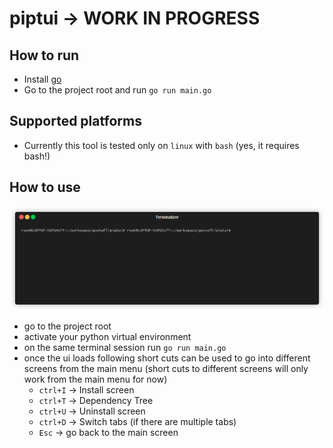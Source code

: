# piptui -> WORK IN PROGRESS


## How to run

- Install [go](https://go.dev/doc/install)
- Go to the project root and run `go run main.go` 

## Supported platforms

- Currently this tool is tested only on `linux` with `bash` (yes, it requires bash!)


## How to use
![Demo](./demo/demo.gif)

- go to the project root
- activate your python virtual environment
- on the same terminal session run `go run main.go`
- once the ui loads following short cuts can be used to go into different screens from the main menu (short cuts to different screens will only work from the main menu for now)
  - `ctrl+I` -> Install screen
  - `ctrl+T` -> Dependency Tree
  - `ctrl+U` -> Uninstall screen
  - `ctrl+D` -> Switch tabs (if there are multiple tabs)
  - `Esc` -> go back to the main screen

  